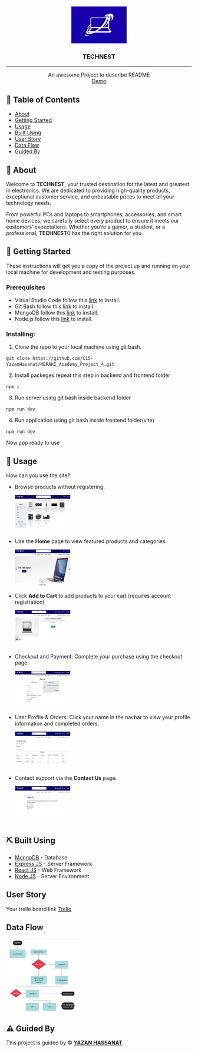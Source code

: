 <p align="center">
<a href="https://www.meraki-academy.org" target="_blank" rel="noopener noreferrer">
 <img width="150px" height="100px" src="./frontend/src/assets/images/logo.png" alt="Project logo">
 </a>
</p>

<h3 align="center">TECHNEST
</h3>

---

<p align="center"> An awesome Project to describe README 
    <br> 
<a href=''>Demo</a>
    <br> 
</p>

## 📝 Table of Contents

- [About](#about)
- [Getting Started](#getting_started)
- [Usage](#usage)
- [Built Using](#built_using)
- [User Story](#user_story)
- [Data Flow](#data_flow)
- [Guided By](#guided_by)

## 🧐 About <a name = "about"></a>

Welcome to **TECHNEST**, your trusted destination for the latest and greatest in electronics. We are dedicated to providing high-quality products, exceptional customer service, and unbeatable prices to meet all your technology needs.

From powerful PCs and laptops to smartphones, accessories, and smart home devices, we carefully select every product to ensure it meets our customers’ expectations. Whether you’re a gamer, a student, or a professional, **TECHNEST**0 has the right solution for you.

## 🏁 Getting Started <a name = "getting_started"></a>

These instructions will get you a copy of the project up and running on your local machine for development and testing purposes.

### Prerequisites

- Visual Studio Code follow this <a href='https://code.visualstudio.com/'>link</a> to install.
- Git Bash follow this <a href='https://git-scm.com/'>link</a> to install.
- MongoDB follow this <a href='https://www.mongodb.com/try/download/community'>link</a> to install.
- Node.js follow this <a href='https://nodejs.org/en/download/'>link</a> to install.

### Installing:

1. Clone the repo to your local machine using git bash.

```
git clone https://github.com/C15-YazanHasanat/MERAKI_Academy_Project_4.git
```

2. Install packeges repeat this step in backend and frontend folder

```
npm i
```

3. Run server using git bash inside backend folder

```
npm run dev
```

4. Run application using git bash inside frontend folder(vite)

```
npm run dev
```

Now app ready to use

## 🎈 Usage <a name="usage"></a>

How can you use the site?

- Browse products without registering.  

   <img width="150px" height="100px" src="./frontend/src/assets/images/category.png" alt="Project category">

- Use the **Home** page to view featured products and categories.  

  <img width="150px" height="100px" src="./frontend/src/assets/images/home.png" alt="Project home">

- Click **Add to Cart** to add products to your cart (requires account registration) 

  <img width="150px" height="100px" src="./frontend/src/assets/images/addCart.png" alt="Project cart">

- Checkout and Payment: Complete your purchase using the checkout page.  

  <img width="150px" height="100px" src="./frontend/src/assets/images/checkout.png" alt="Project checkout">

- User Profile & Orders: Click your name in the navbar to view your profile information and completed orders.

  <img width="150px" height="100px" src="./frontend/src/assets/images/account.png" alt="Project account">

- Contact support via the **Contact Us** page. 

   <img width="150px" height="100px" src="./frontend/src/assets/images/contact.png" alt="Project contact">


## ⛏️ Built Using <a name = "built_using"></a>

- [MongoDB](https://www.mongodb.com/) - Database
- [Express JS](https://expressjs.com/) - Server Framework
- [React JS](https://https://reactjs.org/) - Web Framework
- [Node JS](https://nodejs.org/en/) - Server Environment

## User Story <a name = "#user_story"></a>

Your trello board link
<a href='https://trello.com/b/HK0FpRgA/e-commerce-website'>Trello</a>

## Data Flow <a name = "#data_flow"></a>

<img width=200px height=200px src="./frontend/src/assets/images/flow.png" alt="Diagram"></a>

## ⚠️ Guided By <a name = "guided_by"></a>

This project is guided by ©️ **[YAZAN HASSANAT](https://www.instagram.com/yazen_hasanat/)**
